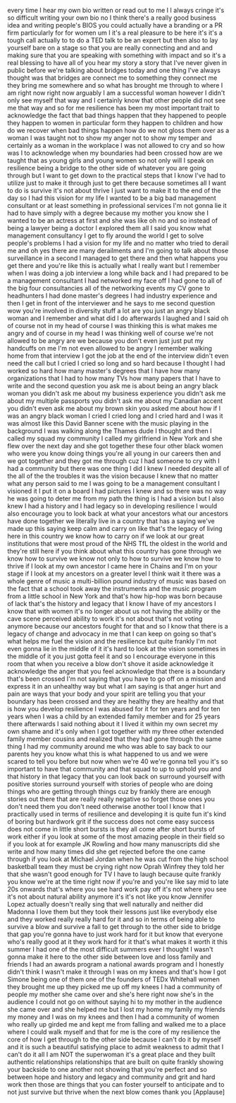 
every time I hear my own bio written or
read out to me I I always cringe it&#39;s so
difficult writing your own bio no I
think there&#39;s a really good business
idea and writing people&#39;s BIOS you could
actually have a branding or a PR firm
particularly for for women um I it&#39;s a
real pleasure to be here it&#39;s it&#39;s a
tough call actually to to do a TED talk
to be an expert but then also to lay
yourself bare on a stage so that you are
really connecting and and and making
sure that you are speaking with
something with impact and so it&#39;s a real
blessing to have all of you hear my
story a story that I&#39;ve never given in
public before we&#39;re talking about
bridges today and one thing I&#39;ve always
thought was that bridges are connect me
to something they connect me they bring
me somewhere and so what has brought me
through to where I am right now right
now arguably I am a successful woman
however I didn&#39;t only see myself that
way and I certainly know that other
people did not see me that way and so
for me resilience has been my most
important trait to acknowledge the fact
that bad things happen that they
happened to people they happen to women
in particular form they happen to
children and how do we recover when bad
things happen how do we not gloss them
over as a woman I was taught not to show
my anger not to show my temper and
certainly as a woman in the workplace I
was not allowed to cry and so how was I
to acknowledge when my boundaries had
been crossed how are we taught that as
young girls and young women so not only
will I speak on resilience being a
bridge to the other side of whatever you
are going through
but I want to get down to the practical
steps that I know I&#39;ve had to utilize
just to make it through just to get
there because sometimes all I want to do
is survive
it&#39;s not about thrive I just want to
make it to the end of the day so I had
this vision for my life I wanted to be a
big bad management consultant or at
least something in professional services
I&#39;m not gonna lie it had to have simply
with a degree because my mother you know
she I wanted to be an actress at first
and she was like oh no and so instead of
being a lawyer being a doctor I explored
them all I said you know what management
consultancy I get to fly around the
world I get to solve people&#39;s problems I
had a vision for my life and no matter
who tried to derail me and oh yes there
are many derailments and I&#39;m going to
talk about those surveillance in a
second I managed to get there and then
what happens you get there and you&#39;re
like this is actually what I really want
but I remember when I was doing a job
interview a long while back and I had
prepared to be a management consultant I
had networked my face off
I had gone to all of the big four
consultancies all of the networking
events my CV gone to headhunters I had
done master&#39;s degrees I had industry
experience and then I get in front of
the interviewer and he says to me second
question wow you&#39;re involved in
diversity stuff a lot are you just an
angry black woman and I remember and
what did I do afterwards
I laughed and I said oh of course not
in my head of course I was thinking this
is what makes me angry and of course in
my head I was thinking well of course
we&#39;re not allowed to be angry are we
because you don&#39;t even just just put my
handcuffs on me I&#39;m not even allowed to
be angry I remember walking home from
that interview I got the job at the end
of the interview didn&#39;t even need the
call but I cried I cried so long and so
hard because I thought I had worked so
hard
how many master&#39;s degrees that I have
how many organizations that I had to
how many TVs how many papers that I have
to write and the second question you ask
me is about being an angry black woman
you didn&#39;t ask me about my business
experience you didn&#39;t ask me about my
multiple passports you didn&#39;t ask me
about my Canadian accent you didn&#39;t even
ask me about my brown skin you asked me
about how if I was an angry black woman
I cried I cried long and I cried hard
and I was it was almost like this David
Banner scene with the music playing in
the background I was walking along the
Thames dude I thought and then I called
my squad my community I called my
girlfriend in New York and she flew over
the next day and she got together these
four other black women who were you know
doing things you&#39;re all young in our
careers then and we got together and
they got me through cuz I had someone to
cry with I had a community but there was
one thing I did I knew I needed despite
all of the all of the the troubles it
was the vision because I knew that no
matter what any person said to me I was
going to be a management consultant I
visioned it I put it on a board I had
pictures I knew and so there was no way
he was going to deter me from my path
the thing is I had a vision but I also
knew I had a history and I had legacy so
in developing resilience I would also
encourage you to look back at what your
ancestors what our ancestors have done
together we literally live in a country
that has a saying we&#39;ve made up this
saying keep calm and carry on like
that&#39;s the legacy of living here in this
country we know how to carry on if we
look at our great institutions that were
most proud of the NHS TfL the oldest in
the world and they&#39;re still here if you
think about what this country has gone
through we know how to survive we know
not only to how to survive we know how
to thrive if I look at my own ancestor
I came here in Chains and I&#39;m on your
stage if I look at my ancestors on a
greater level I think wait it there was
a whole genre of music a multi-billion
pound industry of music was based on the
fact that a school took away the
instruments and the music program from a
little school in New York and that&#39;s how
hip-hop was born because of lack that&#39;s
the history and legacy that I know I
have of my ancestors I know that with
women it&#39;s no longer about us not having
the ability or the cave scene perceived
ability to work
it&#39;s not about that&#39;s not voting anymore
because our ancestors fought for that
and so I know that there is a legacy of
change and advocacy in me that I can
keep on going so that&#39;s what helps me
fuel the vision and the resilience but
quite frankly I&#39;m not even gonna lie in
the middle of it it&#39;s hard to look at
the vision sometimes in the middle of it
you just gotta feel it and so I
encourage everyone in this room that
when you receive a blow don&#39;t shove it
aside
acknowledge it acknowledge the anger
that you feel acknowledge that there is
a boundary that&#39;s been crossed I&#39;m not
saying that you have to go off on a
mission and express it in an unhealthy
way but what I am saying is that anger
hurt and pain are ways that your body
and your spirit are telling you that
your boundary has been crossed and they
are healthy they are healthy and that is
how you develop resilience I was abused
for it for ten years
and for ten years when I was a child by
an extended family member and for 25
years there afterwards I said nothing
about it I lived it within my own secret
my own shame and it&#39;s only when I got
together with my three other extended
family member cousins and realized that
they had gone through the same thing I
had my community around me who was able
to say back to our parents hey you know
what this is what happened to us and we
were scared to tell you before
but now when we&#39;re 40 we&#39;re gonna tell
you it&#39;s so important to have that
community and that squad to up to uphold
you and that history in that legacy that
you can look back on surround yourself
with positive stories surround yourself
with stories of people who are doing
things who are getting through things
cuz by frankly there are enough stories
out there that are really really
negative so forget those ones you don&#39;t
need them you don&#39;t need otherwise
another tool I know that I practically
used in terms of resilience and
developing it is quite fun it&#39;s kind of
boring but hardwork grit if the success
does not come easy success does not come
in little short bursts is they all come
after short bursts of work either if you
look at some of the most amazing people
in their field so if you look at for
example JK Rowling and how many
manuscripts did she write and how many
times did she get rejected before the
one came through if you look at Michael
Jordan when he was cut from the high
school basketball team they must be
crying right now
Oprah Winfrey they told her that she
wasn&#39;t good enough for TV I have to
laugh because quite frankly you know
we&#39;re at the time right now if you&#39;re
and you&#39;re like say mid to late 20s
onwards that&#39;s where you see hard work
pay off it&#39;s not where you see it&#39;s not
about natural ability anymore it&#39;s it&#39;s
not like you know Jennifer Lopez
actually doesn&#39;t really sing that well
naturally and neither did Madonna I love
them but they took their lessons just
like everybody else and they worked
really really hard for it and so in
terms of being able to survive a blow
and survive a fall to get through to the
other side to bridge that gap you&#39;re
gonna have to just work hard for it but
know that everyone who&#39;s really good at
it
they work hard for it that&#39;s what makes
it worth it this summer I had one of the
most difficult summers ever I thought I
wasn&#39;t gonna make it here to the other
side between love and loss
family and friends I had an awards
program a national awards program and I
honestly didn&#39;t think I wasn&#39;t make it
through I was on my knees and that&#39;s how
I got Simone being one of them one of
the founders of TEDx Whitehall women
they brought me up they picked me up off
my knees I had a community of people my
mother she came over and she&#39;s here
right now she&#39;s in the audience I could
not go on without saying hi to my mother
in the audience she came over and she
helped me but I lost my home my family
my friends my money and I was on my
knees and then I had a community of
women who really up girded me and kept
me from falling and walked me to a place
where I could walk myself and that for
me is the core of my resilience the core
of how I get through to the other side
because I can&#39;t do it by myself and it
is such a beautiful satisfying place to
admit weakness to admit that I can&#39;t do
it all I am NOT the superwoman it&#39;s a
great place and they built authentic
relationships relationships that are
built on quite frankly showing your
backside to one another not showing that
you&#39;re perfect and so between hope and
history and legacy and community and
grit and hard work then those are things
that you can foster yourself to
anticipate and to not just survive but
thrive when the next blow comes thank
you
[Applause]
